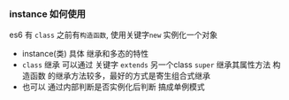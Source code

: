 ### instance 如何使用

es6 有 `class` 之前有`构造函数`, 使用关键字`new` 实例化一个对象

- instance(类) 具体 继承和多态的特性
- `class` 继承 可以通过 关键字 `extends` 另一个class `super` 继承其属性方法
		 构造函数 的继承方法较多，最好的方式是寄生组合式继承
- 也可以 通过内部判断是否实例化后判断 搞成单例模式
